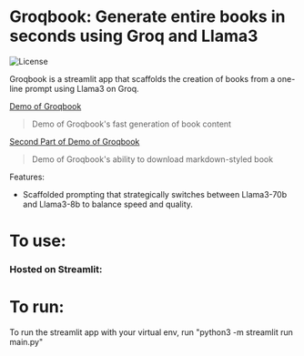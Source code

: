 # Groqbook: Generate entire books in seconds using Groq and Llama3
 
![License](https://img.shields.io/badge/license-MIT-green)

Groqbook is a streamlit app that scaffolds the creation of books from a one-line prompt using Llama3 on Groq.


[Demo of Groqbook](https://github.com/Bklieger/groqbook/assets/62450410/3adb11cd-8264-4289-a28a-49dc5b3cf453)
> Demo of Groqbook's fast generation of book content


[Second Part of Demo of Groqbook](https://github.com/Bklieger/groqbook/assets/62450410/5b0147fb-90f3-4584-8572-fa452545d833)
> Demo of Groqbook's ability to download markdown-styled book


Features:
- Scaffolded prompting that strategically switches between Llama3-70b and Llama3-8b to balance speed and quality.

# To use:

### Hosted on Streamlit:


# To run:

To run the streamlit app with your virtual env, run "python3 -m streamlit run main.py"

